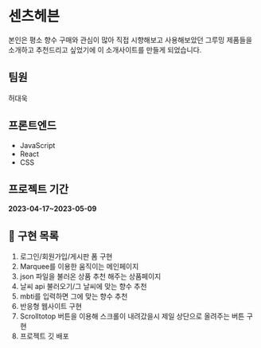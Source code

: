 # 센츠헤븐
본인은 평소 향수 구매와 관심이 많아 직접 시향해보고 사용해보았던 그루밍 제품들을 소개하고
추천드리고 싶었기에 이 소개사이트를 만들게 되었습니다.

## 팀원
허대욱

## 프론트엔드
- JavaScript
- React
- CSS

## 프로젝트 기간
<b>2023-04-17~2023-05-09</b>

## 🚩 구현 목록

1. 로그인/회원가입/게시판 폼 구현
2. Marquee를 이용한 움직이는 메인페이지
3. json 파일을 불러온 상품 추천 해주는 상품페이지
4. 날씨 api 불러오기/그 날씨에 맞는 향수 추천
5. mbti를 입력하면 그에 맞는 향수 추천
6. 반응형 웹사이트 구현
7. Scrolltotop 버튼을 이용해 스크롤이 내려갔을시 제일 상단으로 올려주는 버튼 구현
8. 프로젝트 깃 배포

